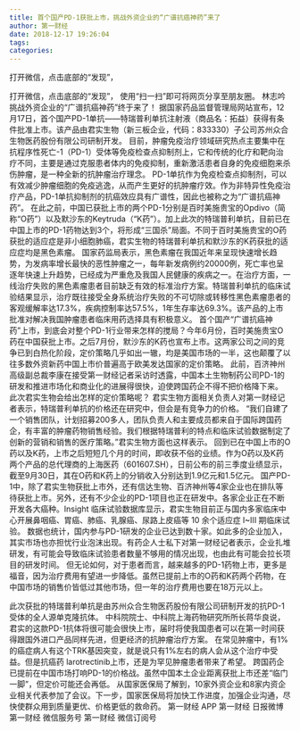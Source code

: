 ```yaml
---
title: 首个国产PD-1获批上市，挑战外资企业的“广谱抗癌神药”来了
author: 第一财经
date: 2018-12-17 19:26:04
tags: 
categories: 
---
```

打开微信，点击底部的“发现”，
<!-- more -->
打开微信，点击底部的“发现”，
使用“扫一扫”即可将网页分享至朋友圈。
林志吟
挑战外资企业的“广谱抗癌神药”终于来了！
据国家药品监督管理局网站宣布，12月17日，首个国产PD-1单抗——特瑞普利单抗注射液（商品名：拓益）获得有条件批准上市。该产品由君实生物（新三板企业，代码：833330）子公司苏州众合生物医药股份有限公司研制开发。
目前，肿瘤免疫治疗领域研究热点主要集中在抗程序性死亡-1（PD-1）受体等免疫检查点抑制剂上，它和传统的化疗和靶向治疗不同，主要是通过克服患者体内的免疫抑制，重新激活患者自身的免疫细胞来杀伤肿瘤，是一种全新的抗肿瘤治疗理念。
PD-1单抗作为免疫检查点抑制剂，可以有效减少肿瘤细胞的免疫逃逸，从而产生更好的抗肿瘤疗效。作为非特异性免疫治疗产品，PD-1单抗抑制剂的抗癌效应具有广谱性，因此也被称之为“广谱抗癌神药”。
在此之前，中国已获批上市的两个PD-1分别是百时美施贵宝的Opdivo（简称“O药”）以及默沙东的Keytruda（“K药”）。加上此次的特瑞普利单抗，目前已在中国上市的PD-1药物达到3个，将形成“三国杀”局面。不同于百时美施贵宝的O药获批的适应症是非小细胞肺癌，君实生物的特瑞普利单抗和默沙东的K药获批的适应症均是黑色素瘤。
国家药监局表示，黑色素瘤在我国近年来呈现快速增长趋势，为发病率增长最快的恶性肿瘤之一，每年新发病例约20000例，死亡率也呈逐年快速上升趋势，已经成为严重危及我国人民健康的疾病之一。在治疗方面，一线治疗失败的黑色素瘤患者目前缺乏有效的标准治疗方案。特瑞普利单抗的临床试验结果显示，治疗既往接受全身系统治疗失败的不可切除或转移性黑色素瘤患者的客观缓解率达17.3%，疾病控制率达57.5%，1年生存率达69.3%。该产品的上市批准对解决我国肿瘤患者临床用药选择具有积极意义。
首个国产“广谱抗癌神药”上市，到底会对整个PD-1行业带来怎样的搅局？今年6月份，百时美施贵宝O药在中国获批上市。之后7月份，默沙东的K药也宣布上市。这两家公司之间的竞争已到白热化阶段，定价策略几乎如出一辙，均是美国市场的一半，这也颠覆了以往多数外资新药中国上市价普遍高于欧美发达国家的定价策略。
此前，百济神州高级副总裁李康在接受第一财经记者采访时透露，中国本土生物制药公司PD-1的研发和推进市场化和商业化的进展得很快，迫使跨国药企不得不把价格降下来。
此次君实生物会给出怎样的定价策略呢？
君实生物方面相关负责人对第一财经记者表示，特瑞普利单抗的价格还在研究中，但会是有竞争力的价格。
“我们自建了一个销售团队，计划招募200多人，团队负责人和主要成员都来自于国际跨国药企，有丰富的肿瘤药物销售经验。我们根据特瑞普利的特点和临床试验数据制定了创新的营销和销售的医疗策略。”君实生物方面也这样表示。
回到已在中国上市的O药以及K药，上市之后短短几个月的时间，即收获不俗的业绩。作为O药以及K药两个产品的总代理商的上海医药（601607.SH），日前公布的前三季度业绩显示，截至9月30日，其在O药和K药上的分销收入分别达到1.9亿元和1.5亿元。
国产PD-1中，除了君实生物获批上市外，还有信达生物、百济神州等4家企业也在排队等待获批上市。另外，还有不少企业的PD-1项目也正在研发中。各家企业正在不断开发各大癌种。Insight 临床试验数据库显示，君实生物目前正与国内多家临床中心开展鼻咽癌、胃癌、肺癌、乳腺癌、尿路上皮癌等 10 余个适应症 I~III 期临床试验。
数据也统计，国内参与PD-1研发的企业已达到数十家。如此多的企业加入，其实市场也亦担忧行业泡沫出现。有药企人士私下对第一财经记者表示，企业扎堆研发，有可能会导致临床试验患者数量不够用的情况出现，也由此有可能会拉长项目的研发时间。
但无论如何，对于患者而言，越来越多的PD-1药物上市，更多是福音，因为治疗费用有望进一步降低。虽然已提前上市的O药和K药两个药物，在中国市场的销售价皆低过其他市场，但一年的治疗费用也要在18万元以上。
 
 
此次获批的特瑞普利单抗是由苏州众合生物医药股份有限公司研制开发的抗PD-1受体的全人源单克隆抗体。
中科院院士、中科院上海药物研究所所长蒋华良说，君实的这款PD-1抗体将很可能会很快上市，届时将使我国患者可以在第一时间获得跟国外进口产品同样先进，但更经济的抗肿瘤治疗方案。
在常见肿瘤中，有1%的癌症病人有这个TRK基因突变，就是说只有1%左右的病人会从这个治疗中受益。但是抗癌药 larotrectinib上市，还是为罕见肿瘤患者带来了希望。
跨国药企已提前在中国市场打响PD-1的价格战。虽然中国本土企业距离获批上市还差“临门一脚”，但定价可能还会再低。
从国家医保局了解到，10家外资企业和8家内资企业相关代表参加了会议。下一步，国家医保局将加快工作进度，加强企业沟通，尽快使群众用到质量更优、价格更低的救命药。
第一财经
APP
第一财经
日报微博
第一财经
微信服务号
第一财经
微信订阅号
